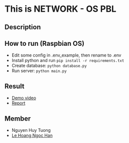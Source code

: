 # This is NETWORK - OS PBL
## Description

## How to run (Raspbian OS)
- Edit some config in .env_example, then rename to .env
- Install python and run `pip install -r requirements.txt`
- Create database: `python database.py`
- Run server: `python main.py`

## Result 
- [Demo video]()
- [Report](https://github.com/huytuong010101/PBL4-Raspberry-Server-ControlAndTracking/blob/main/PBL4-Report.pdf)

## Member
- Nguyen Huy Tuong
- [Le Hoang Ngoc Han](https://github.com/hanahh080601)
